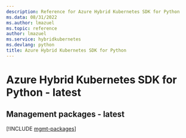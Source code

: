 ```yaml
---
description: Reference for Azure Hybrid Kubernetes SDK for Python
ms.data: 08/31/2022
ms.author: lmazuel
ms.topic: reference
author: lmazuel
ms.service: hybridkubernetes
ms.devlang: python
title: Azure Hybrid Kubernetes SDK for Python
---
```

# Azure Hybrid Kubernetes SDK for Python - latest

## Management packages - latest
[!INCLUDE [mgmt-packages](hybrid-kubernetes-mgmt-index.md)]